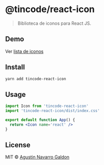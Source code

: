 # @tincode/react-icon

> Biblioteca de iconos para React JS.

## Demo

Ver [lista de iconos](https://xagustin93.github.io/tincode-react-icons/)

## Install

```bash
yarn add tincode-react-icon
```

## Usage

```jsx
import Icon from 'tincode-react-icon'
import 'tincode-react-icon/dist/index.css'

export default function App() {
  return <Icon name='react' />
}
```

## License

MIT © [Agustin Navarro Galdon](https://github.com/xAgustin93)
